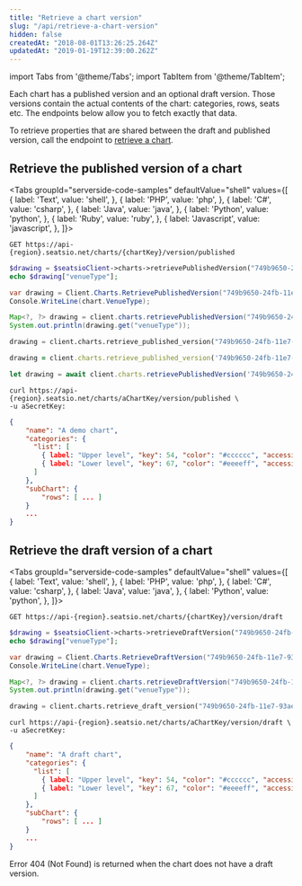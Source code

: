 ```yaml
---
title: "Retrieve a chart version"
slug: "/api/retrieve-a-chart-version"
hidden: false
createdAt: "2018-08-01T13:26:25.264Z"
updatedAt: "2019-01-19T12:39:00.262Z"
---
```


import Tabs from '@theme/Tabs';
import TabItem from '@theme/TabItem';

Each chart has a published version and an optional draft version. Those versions contain the actual contents of the chart: categories, rows, seats etc. The endpoints below allow you to fetch exactly that data.

To retrieve properties that are shared between the draft and published version, call the endpoint to [retrieve a chart](/docs/api/retrieve-a-chart).

## Retrieve the published version of a chart





<Tabs 
  groupId="serverside-code-samples"
  defaultValue="shell"
  values={[
{ label: 'Text', value: 'shell', },
{ label: 'PHP', value: 'php', },
{ label: 'C#', value: 'csharp', },
{ label: 'Java', value: 'java', },
{ label: 'Python', value: 'python', },
{ label: 'Ruby', value: 'ruby', },
{ label: 'Javascript', value: 'javascript', },
]}>
<TabItem value='shell'>

```shell
GET https://api-{region}.seatsio.net/charts/{chartKey}/version/published
```

</TabItem>
<TabItem value='php'>

```php
$drawing = $seatsioClient->charts->retrievePublishedVersion("749b9650-24fb-11e7-93ae-92361f002671");
echo $drawing["venueType"];
```

</TabItem>
<TabItem value='csharp'>

```csharp
var drawing = Client.Charts.RetrievePublishedVersion("749b9650-24fb-11e7-93ae-92361f002671"));
Console.WriteLine(chart.VenueType);
```

</TabItem>
<TabItem value='java'>

```java
Map<?, ?> drawing = client.charts.retrievePublishedVersion("749b9650-24fb-11e7-93ae-92361f002671");
System.out.println(drawing.get("venueType"));
```

</TabItem>
<TabItem value='python'>

```python
drawing = client.charts.retrieve_published_version("749b9650-24fb-11e7-93ae-92361f002671")
```

</TabItem>
<TabItem value='ruby'>

```ruby
drawing = client.charts.retrieve_published_version('749b9650-24fb-11e7-93ae-92361f002671')
```

</TabItem>
<TabItem value='javascript'>

```javascript
let drawing = await client.charts.retrievePublishedVersion('749b9650-24fb-11e7-93ae-92361f002671');
```

</TabItem>
</Tabs>





```shell
curl https://api-{region}.seatsio.net/charts/aChartKey/version/published \
-u aSecretKey:
```



```json
{
    "name": "A demo chart",
    "categories": {
      "list": [
        { label: "Upper level", "key": 54, "color": "#cccccc", "accessible": false },
        { label: "Lower level", "key": 67, "color": "#eeeeff", "accessible": true }
      ]
    },
    "subChart": {
        "rows": [ ... ]
    }
    ...
}
```



## Retrieve the draft version of a chart





<Tabs 
  groupId="serverside-code-samples"
  defaultValue="shell"
  values={[
{ label: 'Text', value: 'shell', },
{ label: 'PHP', value: 'php', },
{ label: 'C#', value: 'csharp', },
{ label: 'Java', value: 'java', },
{ label: 'Python', value: 'python', },
]}>
<TabItem value='shell'>

```shell
GET https://api-{region}.seatsio.net/charts/{chartKey}/version/draft
```

</TabItem>
<TabItem value='php'>

```php
$drawing = $seatsioClient->charts->retrieveDraftVersion("749b9650-24fb-11e7-93ae-92361f002671");
echo $drawing["venueType"];
```

</TabItem>
<TabItem value='csharp'>

```csharp
var drawing = Client.Charts.RetrieveDraftVersion("749b9650-24fb-11e7-93ae-92361f002671"));
Console.WriteLine(chart.VenueType);
```

</TabItem>
<TabItem value='java'>

```java
Map<?, ?> drawing = client.charts.retrieveDraftVersion("749b9650-24fb-11e7-93ae-92361f002671");
System.out.println(drawing.get("venueType"));

```

</TabItem>
<TabItem value='python'>

```python
drawing = client.charts.retrieve_draft_version("749b9650-24fb-11e7-93ae-92361f002671")
```

</TabItem>
</Tabs>





```shell
curl https://api-{region}.seatsio.net/charts/aChartKey/version/draft \
-u aSecretKey:
```



```json
{
    "name": "A draft chart",
    "categories": {
      "list": [
        { label: "Upper level", "key": 54, "color": "#cccccc", "accessible": false },
        { label: "Lower level", "key": 67, "color": "#eeeeff", "accessible": true }
      ]
    },
    "subChart": {
        "rows": [ ... ]
    }
    ...
}
```

Error 404 (Not Found) is returned when the chart does not have a draft version.
